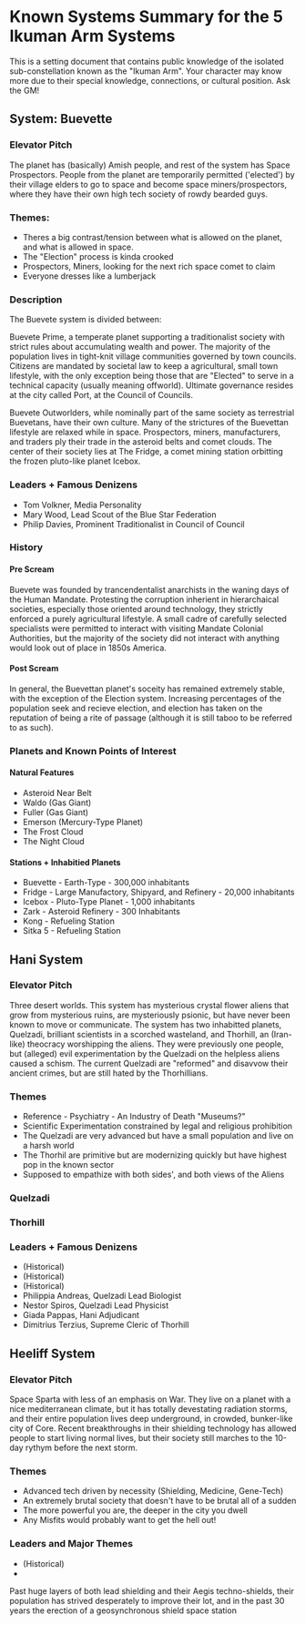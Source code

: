 # Known Systems Summary for the 5 Ikuman Arm Systems 

This is a setting document that contains public knowledge of the isolated sub-constellation known as the "Ikuman Arm". Your character may know more due to their special knowledge, connections, or cultural position. Ask the GM!

## System: Buevette

### Elevator Pitch
The planet has (basically) Amish people, and rest of the system has Space Prospectors. People from the planet are temporarily permitted ('elected') by their village elders to go to space and become space miners/prospectors, where they have their own high tech society of rowdy bearded guys. 

### Themes: 
* Theres a big contrast/tension between what is allowed on the planet, and what is allowed in space. 
* The "Election" process is kinda crooked
* Prospectors, Miners, looking for the next rich space comet to claim
* Everyone dresses like a lumberjack

### Description

The Buevete system is divided between:

Buevete Prime, a temperate planet supporting a traditionalist society with strict rules about accumulating wealth and power. The majority of the population lives in tight-knit village communities governed by town councils. Citizens are mandated by societal law to keep a agricultural, small town lifestyle, with the only exception being those that are "Elected" to serve in a technical capacity (usually meaning offworld). Ultimate governance resides at the city called Port, at the Council of Councils. 

Buevete Outworlders, while nominally part of the same society as terrestrial Buevetans, have their own culture. Many of the strictures of the Buevettan lifestyle are relaxed while in space. Prospectors, miners, manufacturers, and traders ply their trade in the asteroid belts and comet clouds. The center of their society lies at The Fridge, a comet mining station orbitting the frozen pluto-like planet Icebox.

### Leaders + Famous Denizens
* Tom Volkner, Media Personality
* Mary Wood, Lead Scout of the Blue Star Federation
* Philip Davies, Prominent Traditionalist in Council of Council

### History 

#### Pre Scream 

Buevete was founded by trancendentalist anarchists in the waning days of the Human Mandate. Protesting the corruption inherient in hierarchaical societies, especially those oriented around technology, they strictly enforced a purely agricultural lifestyle. A small cadre of carefully selected specialists were permitted to interact with visiting Mandate Colonial Authorities, but the majority of the society did not interact with anything would look out of place in 1850s America.

#### Post Scream 

In general, the Buevettan planet's soceity has remained extremely stable, with the exception of the Election system. Increasing percentages of the population seek and recieve election, and election has taken on the reputation of being a rite of passage (although it is still taboo to be referred to as such).    

### Planets and Known Points of Interest

#### Natural Features
* Asteroid Near Belt
* Waldo (Gas Giant)
* Fuller (Gas Giant)
* Emerson (Mercury-Type Planet)
* The Frost Cloud
* The Night Cloud

#### Stations + Inhabitied Planets
* Buevette - Earth-Type - 300,000 inhabitants
* Fridge - Large Manufactory, Shipyard, and Refinery - 20,000 inhabitants 
* Icebox - Pluto-Type Planet - 1,000 inhabitants
* Zark - Asteroid Refinery - 300 Inhabitants
* Kong - Refueling Station
* Sitka 5 - Refueling Station

## Hani System

### Elevator Pitch
Three desert worlds. This system has mysterious crystal flower aliens that grow from mysterious ruins, are mysteriously psionic, but have never been known to move or communicate. The system has two inhabitted planets, Quelzadi, brilliant scientists in a scorched wasteland, and Thorhill, an (Iran-like) theocracy worshipping the aliens. They were previously one people, but (alleged) evil experimentation by the Quelzadi on the helpless aliens caused a schism. The current Quelzadi are "reformed" and disavvow their ancient crimes, but are still hated by the Thorhillians. 

### Themes
* Reference - Psychiatry - An Industry of Death "Museums?"
* Scientific Experimentation constrained by legal and religious prohibition
* The Quelzadi are very advanced but have a small population and live on a harsh world
* The Thorhil are primitive but are modernizing quickly but have highest pop in the known sector
* Supposed to empathize with both sides', and both views of the Aliens

### Quelzadi

### Thorhill

### Leaders + Famous Denizens
* (Historical)
* (Historical)
* (Historical) 
* Philippia Andreas, Quelzadi Lead Biologist
* Nestor Spiros, Quelzadi Lead Physicist 
* Giada Pappas, Hani Adjudicant 
* Dimitrius Terzius, Supreme Cleric of Thorhill

## Heeliff System

### Elevator Pitch
Space Sparta with less of an emphasis on War. They live on a planet with a nice mediterranean climate, but it has totally devestating radiation storms, and their entire population lives deep underground, in crowded, bunker-like city of Core. Recent breakthroughs in their shielding technology has allowed people to start living normal lives, but their society still marches to the 10-day rythym before the next storm.

### Themes
* Advanced tech driven by necessity (Shielding, Medicine, Gene-Tech)
* An extremely brutal society that doesn't have to be brutal all of a sudden
* The more powerful you are, the deeper in the city you dwell
* Any Misfits would probably want to get the hell out!

### Leaders and Major Themes
* (Historical) 
* 


Past huge layers of both lead shielding and their Aegis techno-shields, their population has strived desperately to improve their lot, and in the past 30 years the erection of a geosynchronous shield space station 

